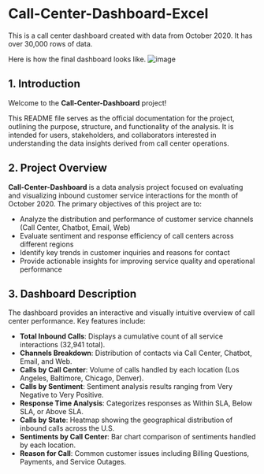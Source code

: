 # Call-Center-Dashboard-Excel
This is a call center dashboard created with data from October 2020. It has over 30,000 rows of data.

Here is how the final dashboard looks like.
![image](https://github.com/davido200/Call-Center-Dashboard-Excel/assets/70089562/03c92ae8-ba79-4387-8f7d-c49832dcf612)

## 1. Introduction

Welcome to the **Call-Center-Dashboard** project!

This README file serves as the official documentation for the project, outlining the purpose, structure, and functionality of the analysis. It is intended for users, stakeholders, and collaborators interested in understanding the data insights derived from call center operations.

## 2. Project Overview

**Call-Center-Dashboard** is a data analysis project focused on evaluating and visualizing inbound customer service interactions for the month of October 2020. The primary objectives of this project are to:

- Analyze the distribution and performance of customer service channels (Call Center, Chatbot, Email, Web)
- Evaluate sentiment and response efficiency of call centers across different regions
- Identify key trends in customer inquiries and reasons for contact
- Provide actionable insights for improving service quality and operational performance

## 3. Dashboard Description

The dashboard provides an interactive and visually intuitive overview of call center performance. Key features include:

- **Total Inbound Calls**: Displays a cumulative count of all service interactions (32,941 total).
- **Channels Breakdown**: Distribution of contacts via Call Center, Chatbot, Email, and Web.
- **Calls by Call Center**: Volume of calls handled by each location (Los Angeles, Baltimore, Chicago, Denver).
- **Calls by Sentiment**: Sentiment analysis results ranging from Very Negative to Very Positive.
- **Response Time Analysis**: Categorizes responses as Within SLA, Below SLA, or Above SLA.
- **Calls by State**: Heatmap showing the geographical distribution of inbound calls across the U.S.
- **Sentiments by Call Center**: Bar chart comparison of sentiments handled by each location.
- **Reason for Call**: Common customer issues including Billing Questions, Payments, and Service Outages.

